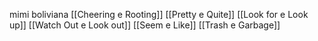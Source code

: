 mimi boliviana
[[Cheering e Rooting]]
[[Pretty e Quite]]
[[Look for e Look up]]
[[Watch Out e Look out]]
[[Seem e Like]]
[[Trash e Garbage]]
